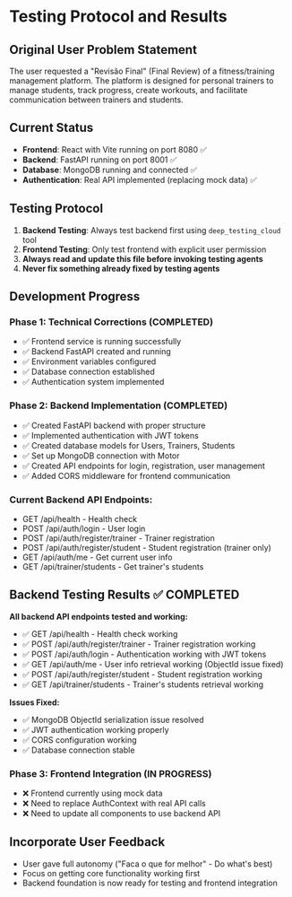 # Testing Protocol and Results

## Original User Problem Statement
The user requested a "Revisão Final" (Final Review) of a fitness/training management platform. The platform is designed for personal trainers to manage students, track progress, create workouts, and facilitate communication between trainers and students.

## Current Status
- **Frontend**: React with Vite running on port 8080 ✅
- **Backend**: FastAPI running on port 8001 ✅
- **Database**: MongoDB running and connected ✅
- **Authentication**: Real API implemented (replacing mock data) ✅

## Testing Protocol
1. **Backend Testing**: Always test backend first using `deep_testing_cloud` tool
2. **Frontend Testing**: Only test frontend with explicit user permission
3. **Always read and update this file before invoking testing agents**
4. **Never fix something already fixed by testing agents**

## Development Progress
### Phase 1: Technical Corrections (COMPLETED)
- ✅ Frontend service is running successfully
- ✅ Backend FastAPI created and running
- ✅ Environment variables configured
- ✅ Database connection established
- ✅ Authentication system implemented

### Phase 2: Backend Implementation (COMPLETED)
- ✅ Created FastAPI backend with proper structure
- ✅ Implemented authentication with JWT tokens
- ✅ Created database models for Users, Trainers, Students
- ✅ Set up MongoDB connection with Motor
- ✅ Created API endpoints for login, registration, user management
- ✅ Added CORS middleware for frontend communication

### Current Backend API Endpoints:
- GET /api/health - Health check
- POST /api/auth/login - User login
- POST /api/auth/register/trainer - Trainer registration
- POST /api/auth/register/student - Student registration (trainer only)
- GET /api/auth/me - Get current user info
- GET /api/trainer/students - Get trainer's students

## Backend Testing Results ✅ COMPLETED
**All backend API endpoints tested and working:**
- ✅ GET /api/health - Health check working
- ✅ POST /api/auth/register/trainer - Trainer registration working
- ✅ POST /api/auth/login - Authentication working with JWT tokens
- ✅ GET /api/auth/me - User info retrieval working (ObjectId issue fixed)
- ✅ POST /api/auth/register/student - Student registration working
- ✅ GET /api/trainer/students - Trainer's students retrieval working

**Issues Fixed:**
- ✅ MongoDB ObjectId serialization issue resolved
- ✅ JWT authentication working properly
- ✅ CORS configuration working
- ✅ Database connection stable

### Phase 3: Frontend Integration (IN PROGRESS)
- ❌ Frontend currently using mock data
- ❌ Need to replace AuthContext with real API calls
- ❌ Need to update all components to use backend API

## Incorporate User Feedback
- User gave full autonomy ("Faca o que for melhor" - Do what's best)
- Focus on getting core functionality working first
- Backend foundation is now ready for testing and frontend integration